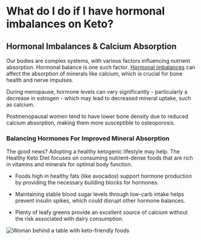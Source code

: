 # What do I do if I have hormonal imbalances on Keto?

## **Hormonal Imbalances & Calcium Absorption**

Our bodies are complex systems, with various factors influencing nutrient absorption. Hormonal balance is one such factor. [Hormonal imbalances](https://www.drberg.com/blog/how-hormonal-imbalance-really-occurs) can affect the absorption of minerals like calcium, which is crucial for bone health and nerve impulses.

During menopause, hormone levels can vary significantly - particularly a decrease in estrogen - which may lead to decreased mineral uptake, such as calcium.

Postmenopausal women tend to have lower bone density due to reduced calcium absorption, making them more susceptible to osteoporosis.

### **Balancing Hormones For Improved Mineral Absorption**

The good news? Adopting a healthy ketogenic lifestyle may help. The Healthy Keto Diet focuses on consuming nutrient-dense foods that are rich in vitamins and minerals for optimal body function.

- Foods high in healthy fats (like avocados) support hormone production by providing the necessary building blocks for hormones.

- Maintaining stable blood sugar levels through low-carb intake helps prevent insulin spikes, which could disrupt other hormone balances.

- Plenty of leafy greens provide an excellent source of calcium without the risk associated with dairy consumption.

![Woman behind a table with keto-friendly foods](https://drberg-dam.imgix.net/others/happy-woman-near-lightbox-words-keto-06.jpg?w=992&auto=compress,format)